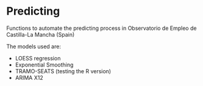 Predicting
==========

Functions to automate the predicting process in Observatorio de Empleo de Castilla-La Mancha (Spain)

The models used are:
- LOESS regression
- Exponential Smoothing
- TRAMO-SEATS (testing the R version)
- ARIMA X12
